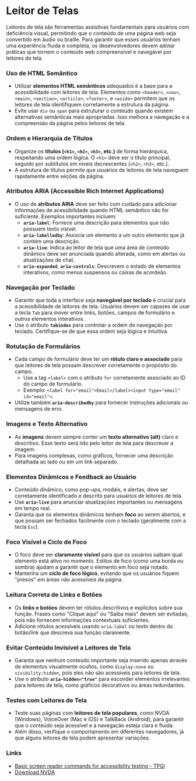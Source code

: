 # Leitor de Telas

Leitores de tela são ferramentas assistivas fundamentais para usuários com deficiência visual, permitindo que o conteúdo de uma página web seja convertido em áudio ou braille. Para garantir que esses usuários tenham uma experiência fluida e completa, os desenvolvedores devem adotar práticas que tornem o conteúdo web compreensível e navegável por leitores de tela.

### **Uso de HTML Semântico**

- Utilizar **elementos HTML semânticos** adequados é a base para a acessibilidade com leitores de tela. Elementos como `<header>`, `<nav>`, `<main>`, `<section>`, `<article>`, `<footer>`, e `<aside>` permitem que os leitores de tela identifiquem corretamente a estrutura da página.
- Evite usar `div` ou `span` para estruturar o conteúdo quando existem alternativas semânticas mais apropriadas. Isso melhora a navegação e a compreensão da página pelos leitores de tela.

### **Ordem e Hierarquia de Títulos**

- Organize os **títulos (`<h1>`, `<h2>`, `<h3>`, etc.)** de forma hierárquica, respeitando uma ordem lógica. O `<h1>` deve ser o título principal, seguido por subtítulos em níveis decrescentes (`<h2>`, `<h3>`, etc.).
- A estrutura de títulos permite que usuários de leitores de tela naveguem rapidamente entre seções da página.

### **Atributos ARIA (Accessible Rich Internet Applications)**

- O uso de **atributos ARIA** deve ser feito com cuidado para adicionar informações de acessibilidade quando HTML semântico não for suficiente. Exemplos importantes incluem:
    - **`aria-label`**: Fornece uma descrição para elementos que não possuem texto visível.
    - **`aria-labelledby`**: Associa um elemento a um outro elemento que já contém uma descrição.
    - **`aria-live`**: Indica ao leitor de tela que uma área de conteúdo dinâmico deve ser anunciada quando alterada, como em alertas ou atualizações de chat.
    - **`aria-expanded`**, **`aria-controls`**: Descrevem o estado de elementos interativos, como menus suspensos ou caixas de acordeão.

### **Navegação por Teclado**

- Garantir que toda a interface seja **navegável por teclado** é crucial para a acessibilidade de leitores de tela. Usuários devem ser capazes de usar a tecla `Tab` para mover entre links, botões, campos de formulário e outros elementos interativos.
- Use o atributo **`tabindex`** para controlar a ordem de navegação por teclado. Certifique-se de que essa ordem seja lógica e intuitiva.

### **Rotulação de Formulários**

- Cada campo de formulário deve ter um **rótulo claro e associado** para que leitores de tela possam descrever corretamente o propósito do campo.
    - Use a tag `<label>` com o atributo `for` corretamente associado ao ID do campo de formulário.
    - Exemplo: `<label for="email">Email</label><input type="email" id="email">`.
- Utilize também **`aria-describedby`** para fornecer instruções adicionais ou mensagens de erro.

### **Imagens e Texto Alternativo**

- As **imagens** devem sempre conter um **texto alternativo (alt)** claro e descritivo. Esse texto será lido pelo leitor de tela para descrever a imagem.
- Para imagens complexas, como gráficos, fornecer uma descrição detalhada ao lado ou em um link separado.

### **Elementos Dinâmicos e Feedback ao Usuário**

- Conteúdo dinâmico, como pop-ups, modais, e alertas, deve ser corretamente identificado e descrito para usuários de leitores de tela.
- Use **`aria-live`** para anunciar atualizações importantes ou mensagens em tempo real.
- Garanta que os elementos dinâmicos tenham **foco** ao serem abertos, e que possam ser fechados facilmente com o teclado (geralmente com a tecla `Esc`).

### **Foco Visível e Ciclo de Foco**

- O foco deve ser **claramente visível** para que os usuários saibam qual elemento está ativo no momento. Estilos de foco (como uma borda ou sombra) ajudam a garantir que o elemento em foco seja notado.
- Mantenha um **ciclo de foco lógico**, evitando que os usuários fiquem "presos" em áreas não acessíveis da página.

### **Leitura Correta de Links e Botões**

- Os **links e botões** devem ter rótulos descritivos e explícitos sobre sua função. Frases como "Clique aqui" ou "Saiba mais" devem ser evitadas, pois não fornecem informações contextuais suficientes.
- Adicione rótulos acessíveis usando `aria-label` ou texto dentro do botão/link que descreva sua função claramente.

### **Evitar Conteúdo Invisível a Leitores de Tela**

- Garanta que nenhum conteúdo importante seja inserido apenas através de elementos visualmente ocultos, como `display:none` ou `visibility:hidden`, pois eles não são acessíveis para leitores de tela.
- Use o atributo **`aria-hidden="true"`** para esconder elementos irrelevantes para leitores de tela, como gráficos decorativos ou áreas redundantes.

### **Testes com Leitores de Tela**

- Teste suas páginas com **leitores de tela populares**, como NVDA (Windows), VoiceOver (Mac e iOS) e TalkBack (Android), para garantir que o conteúdo seja acessível e a navegação esteja clara e fluida.
- Além disso, verifique o comportamento em diferentes navegadores, já que alguns leitores de tela podem apresentar variações.

### Links

- [Basic screen reader commands for accessibility testing - TPGi](https://www.tpgi.com/basic-screen-reader-commands-for-accessibility-testing/)
- [Download NVDA](https://www.nvaccess.org/download/)

